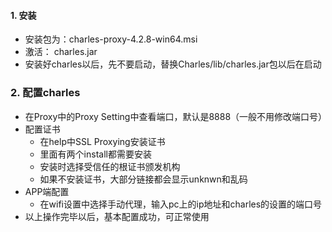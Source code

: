 #### 1. 安装

* 安装包为：charles-proxy-4.2.8-win64.msi
* 激活： charles.jar
* 安装好charles以后，先不要启动，替换Charles/lib/charles.jar包以后在启动

### 2. 配置charles

* 在Proxy中的Proxy Setting中查看端口，默认是8888（一般不用修改端口号）
* 配置证书
  * 在help中SSL Proxying安装证书
  * 里面有两个install都需要安装
  * 安装时选择受信任的根证书颁发机构
  * 如果不安装证书，大部分链接都会显示unknwn和乱码
* APP端配置
  * 在wifi设置中选择手动代理，输入pc上的ip地址和charles的设置的端口号
* 以上操作完毕以后，基本配置成功，可正常使用

